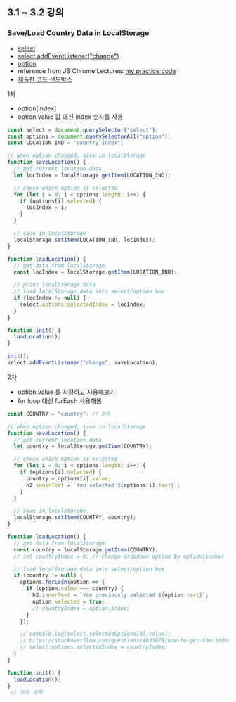 ## 3.1 ~ 3.2 강의

### Save/Load Country Data in LocalStorage

- [select](https://developer.mozilla.org/ko/docs/Web/HTML/Element/select)
- [select.addEventListener("change")](https://developer.mozilla.org/ko/docs/Web/API/HTMLElement/change_event)
- [option](https://developer.mozilla.org/en-US/docs/Web/API/HTMLOptionElement)
- reference from JS Chrome Lectures: [my practice code](https://github.com/sosunnyproject/fullstack-study/blob/master/1.JavascriptChromeApp/greeting.js)
- [제출한 코드 샌드박스](https://codesandbox.io/s/day-six-blueprint-1nwd0)

1차
- option[index]
- option value 값 대신 index 숫자를 사용

```js
const select = document.querySelector("select");
const options = document.querySelectorAll("option");
const LOCATION_IND = "country_index";

// when option changed, save in localStorage
function saveLocation() {
  // get current location data
  let locIndex = localStorage.getItem(LOCATION_IND);

  // check which option is selected
  for (let i = 0; i < options.length; i++) {
    if (options[i].selected) {
      locIndex = i;
    }
  }

  // save in localStorage
  localStorage.setItem(LOCATION_IND, locIndex);
}

function loadLocation() {
  // get data from localStorage
  const locIndex = localStorage.getItem(LOCATION_IND);

  // print localStorage data
  // load localStorage data into select/option box
  if (locIndex != null) {
    select.options.selectedIndex = locIndex;
  }
}

function init() {
  loadLocation();
}

init();
select.addEventListener("change", saveLocation);
```

2차
- option.value 를 저장하고 사용해보기
- for loop 대신 forEach 사용해봄

```js
const COUNTRY = "country"; // 2차

// when option changed, save in localStorage
function saveLocation() {
  // get current location data
  let country = localStorage.getItem(COUNTRY);

  // check which option is selected
  for (let i = 0; i < options.length; i++) {
    if (options[i].selected) {
      country = options[i].value;
      h2.innerText = `You selected ${options[i].text}`;
    }
  }

  // save in localStorage
  localStorage.setItem(COUNTRY, country);
}

function loadLocation() {
  // get data from localStorage
  const country = localStorage.getItem(COUNTRY);
  // let countryIndex = 0; // change dropdown option by option[index]

  // load localStorage data into select/option box
  if (country != null) {
    options.forEach(option => {
      if (option.value === country) {
        h2.innerText = `You previously selected ${option.text}`;
        option.selected = true;
        // countryIndex = option.index;
      }
    });

    // console.log(select.selectedOptions[0].value);
    // https://stackoverflow.com/questions/4633878/how-to-get-the-index-of-value-in-drop-down-in-javascript
    // select.options.selectedIndex = countryIndex;
  }
}

function init() {
  loadLocation();
}
 // 이하 생략
```
